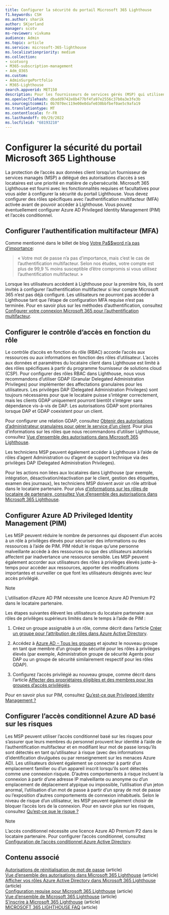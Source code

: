 ```yaml
---
title: Configurer la sécurité du portail Microsoft 365 Lighthouse
f1.keywords: CSH
ms.author: sharik
author: SKjerland
manager: scotv
ms-reviewer: vivkuma
audience: Admin
ms.topic: article
ms.service: microsoft-365-lighthouse
ms.localizationpriority: medium
ms.collection:
- scotvorg
- M365-subscription-management
- Adm_O365
ms.custom:
- AdminSurgePortfolio
- M365-Lighthouse
search.appverid: MET150
description: Pour les fournisseurs de services gérés (MSP) qui utilisent Microsoft 365 Lighthouse, découvrez comment configurer la sécurité du portail.
ms.openlocfilehash: dbadd9742e8b477bf4fa97e2556c37b0a3e3fe3b
ms.sourcegitcommit: 0b7070ec119e00e0dafe030bbfbef0ae5c9afa19
ms.translationtype: MT
ms.contentlocale: fr-FR
ms.lasthandoff: 09/29/2022
ms.locfileid: "68193210"
---
```

# <a name="configure-microsoft-365-lighthouse-portal-security"></a>Configurer la sécurité du portail Microsoft 365 Lighthouse

La protection de l’accès aux données client lorsqu’un fournisseur de services managés (MSP) a délégué des autorisations d’accès à ses locataires est une priorité en matière de cybersécurité. Microsoft 365 Lighthouse est fourni avec les fonctionnalités requises et facultatives pour vous aider à configurer la sécurité du portail Lighthouse. Vous devez configurer des rôles spécifiques avec l’authentification multifacteur (MFA) activée avant de pouvoir accéder à Lighthouse. Vous pouvez éventuellement configurer Azure AD Privileged Identity Management (PIM) et l’accès conditionnel.

## <a name="set-up-multifactor-authentication-mfa"></a>Configurer l’authentification multifacteur (MFA)

Comme mentionné dans le billet de blog [Votre Pa$$word n’a pas d’importance](https://techcommunity.microsoft.com/t5/azure-active-directory-identity/your-pa-word-doesn-t-matter/ba-p/731984):

> « Votre mot de passe n’a pas d’importance, mais c’est le cas de l’authentification multifacteur. Selon nos études, votre compte est plus de 99,9 % moins susceptible d’être compromis si vous utilisez l’authentification multifacteur. »

Lorsque les utilisateurs accèdent à Lighthouse pour la première fois, ils sont invités à configurer l’authentification multifacteur si leur compte Microsoft 365 n’est pas déjà configuré. Les utilisateurs ne pourront pas accéder à Lighthouse tant que l’étape de configuration MFA requise n’est pas terminée. Pour en savoir plus sur les méthodes d’authentification, consultez [Configurer votre connexion Microsoft 365 pour l’authentification multifacteur](https://support.microsoft.com/office/ace1d096-61e5-449b-a875-58eb3d74de14).

## <a name="set-up-role-based-access-control"></a>Configurer le contrôle d’accès en fonction du rôle

Le contrôle d’accès en fonction du rôle (RBAC) accorde l’accès aux ressources ou aux informations en fonction des rôles d’utilisateur. L’accès aux données et paramètres du locataire client dans Lighthouse est limité à des rôles spécifiques à partir du programme fournisseur de solutions cloud (CSP). Pour configurer des rôles RBAC dans Lighthouse, nous vous recommandons d’utiliser GDAP (Granular Delegated Administration Privileges) pour implémenter des affectations granulaires pour les utilisateurs. Les privilèges DAP (Delegated Administration Privileges) sont toujours nécessaires pour que le locataire puisse s’intégrer correctement, mais les clients GDAP uniquement pourront bientôt s’intégrer sans dépendance vis-à-vis de DAP. Les autorisations GDAP sont prioritaires lorsque DAP et GDAP coexistent pour un client.

Pour configurer une relation GDAP, consultez [Obtenir des autorisations d’administrateur granulaires pour gérer le service d’un client](/partner-center/gdap-obtain-admin-permissions-to-manage-customer). Pour plus d’informations sur les rôles que nous recommandons d’utiliser Lighthouse, consultez [Vue d’ensemble des autorisations dans Microsoft 365 Lighthouse](m365-lighthouse-overview-of-permissions.md).

Les techniciens MSP peuvent également accéder à Lighthouse à l’aide de rôles d’agent Administration ou d’agent de support technique via des privilèges DAP (Delegated Administration Privileges).

Pour les actions non liées aux locataires dans Lighthouse (par exemple, intégration, désactivation/réactivation par le client, gestion des étiquettes, examen des journaux), les techniciens MSP doivent avoir un rôle attribué dans le locataire partenaire. Pour plus [d’informations sur les rôles de locataire de partenaire, consultez Vue d’ensemble des autorisations dans Microsoft 365 Lighthouse](m365-lighthouse-overview-of-permissions.md).

## <a name="set-up-azure-ad-privileged-identity-management-pim"></a>Configurer Azure AD Privileged Identity Management (PIM)

Les MSP peuvent réduire le nombre de personnes qui disposent d’un accès à un rôle à privilèges élevés pour sécuriser des informations ou des ressources à l’aide de PIM. PIM réduit le risque qu’une personne malveillante accède à des ressources ou que des utilisateurs autorisés affectent par inadvertance une ressource sensible. Les MSP peuvent également accorder aux utilisateurs des rôles à privilèges élevés juste-à-temps pour accéder aux ressources, apporter des modifications importantes et surveiller ce que font les utilisateurs désignés avec leur accès privilégié.

> [!NOTE]
> L’utilisation d’Azure AD PIM nécessite une licence Azure AD Premium P2 dans le locataire partenaire.

Les étapes suivantes élèvent les utilisateurs du locataire partenaire aux rôles de privilèges supérieurs limités dans le temps à l’aide de PIM :

1. Créez un groupe assignable à un rôle, comme décrit dans l’article [Créer un groupe pour l’attribution de rôles dans Azure Active Directory](/azure/active-directory/roles/groups-create-eligible).

2. Accédez à [Azure AD – Tous les groupes](https://portal.azure.com/#blade/Microsoft_AAD_IAM/GroupsManagementMenuBlade/AllGroups) et ajoutez le nouveau groupe en tant que membre d’un groupe de sécurité pour les rôles à privilèges élevés (par exemple, Administration groupe de sécurité Agents pour DAP ou un groupe de sécurité similairement respectif pour les rôles GDAP).

3. Configurez l’accès privilégié au nouveau groupe, comme décrit dans l’article [Affecter des propriétaires éligibles et des membres pour les groupes d’accès privilégiés](/azure/active-directory/privileged-identity-management/groups-assign-member-owner).

Pour en savoir plus sur PIM, consultez [Qu’est-ce que Privileged Identity Management ?](/azure/active-directory/privileged-identity-management/pim-configure)

## <a name="set-up-risk-based-azure-ad-conditional-access"></a>Configurer l’accès conditionnel Azure AD basé sur les risques

Les MSP peuvent utiliser l’accès conditionnel basé sur les risques pour s’assurer que leurs membres du personnel prouvent leur identité à l’aide de l’authentification multifacteur et en modifiant leur mot de passe lorsqu’ils sont détectés en tant qu’utilisateur à risque (avec des informations d’identification divulguées ou par renseignement sur les menaces Azure AD). Les utilisateurs doivent également se connecter à partir d’un emplacement familier ou d’un appareil inscrit lorsqu’ils sont détectés comme une connexion risquée. D’autres comportements à risque incluent la connexion à partir d’une adresse IP malveillante ou anonyme ou d’un emplacement de déplacement atypique ou impossible, l’utilisation d’un jeton anormal, l’utilisation d’un mot de passe à partir d’un spray de mot de passe ou l’exposition d’autres comportements de connexion inhabituels. Selon le niveau de risque d’un utilisateur, les MSP peuvent également choisir de bloquer l’accès lors de la connexion. Pour en savoir plus sur les risques, consultez [Qu’est-ce que le risque ?](/azure/active-directory/identity-protection/concept-identity-protection-risks)

> [!NOTE]
> L’accès conditionnel nécessite une licence Azure AD Premium P2 dans le locataire partenaire. Pour configurer l’accès conditionnel, consultez [Configuration de l’accès conditionnel Azure Active Directory](/appcenter/general/configuring-aad-conditional-access).

## <a name="related-content"></a>Contenu associé

[Autorisations de réinitialisation de mot de passe](/azure/active-directory/roles/permissions-reference#password-reset-permissions) (article)\
[Vue d’ensemble des autorisations dans Microsoft 365 Lighthouse](m365-lighthouse-overview-of-permissions.md) (article)\
[Afficher vos rôles Azure Active Directory dans Microsoft 365 Lighthouse](m365-lighthouse-view-your-roles.md) (article)\
[Configuration requise pour Microsoft 365 Lighthouse](m365-lighthouse-requirements.md) (article)\
[Vue d’ensemble de Microsoft 365 Lighthouse](m365-lighthouse-overview.md) (article)\
[S’inscrire à Microsoft 365 Lighthouse](m365-lighthouse-sign-up.md) (article)\
[MICROSOFT 365 LIGHTHOUSE FAQ](m365-lighthouse-faq.yml) (article)